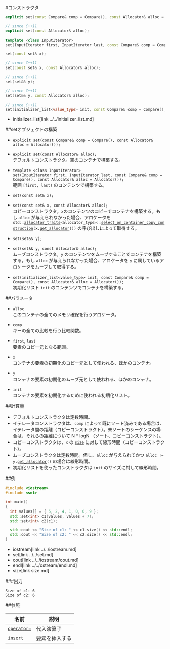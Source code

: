 #コンストラクタ
```cpp
explicit set(const Compare& comp = Compare(), const Allocator& alloc = Allocator());

// since C++11
explicit set(const Allocator& alloc);

template <class InputIterator>
set(InputIterator first, InputIterator last, const Compare& comp = Compare(), const Allocator& alloc = Allocator());

set(const set& x);

// since C++11
set(const set& x, const Allocator& alloc);

// since C++11
set(set&& y);

// since C++11
set(set&& y, const Allocator& alloc);

// since C++11
set(initializer_list<value_type> init, const Compare& comp = Compare(), const Allocator& alloc = Allocator());
```
* initializer_list[link ../../initializer_list.md]


##setオブジェクトの構築
- `explicit set(const Compare& comp = Compare(), const Allocator& alloc = Allocator());`
- `explicit set(const Allocator& alloc);`  
	デフォルトコンストラクタ。空のコンテナで構築する。

- `template <class InputIterator>`  
	`set(InputIterator first, InputIterator last, const Compare& comp = Compare(), const Allocator& alloc = Allocator());`  
	範囲 `[first, last)` のコンテンツで構築する。

- `set(const set& x);`
- `set(const set& x, const Allocator& alloc);`  
	コピーコンストラクタ。`x`のコンテンツのコピーでコンテナを構築する。もし `alloc` が与えられなかった場合、アロケータを `std::`[`allocator_traits`](../../memory/allocator_traits.md)`<allocator_type>::`[`select_on_container_copy_construction`](../../memory/allocator_traits/select_on_container_copy_construction.md)`(x.`[`get_allocator`](get_allocator.md)`())` の呼び出しによって取得する。

- `set(set&& y);`
- `set(set&& y, const Allocator& alloc);`  
	ムーブコンストラクタ。`y` のコンテンツをムーブすることでコンテナを構築する。もし `alloc` が与えられなかった場合、アロケータを `y` に属しているアロケータをムーブして取得する。

- `set(initializer_list<value_type> init, const Compare& comp = Compare(), const Allocator& alloc = Allocator());`  
	初期化リスト `init` のコンテンツでコンテナを構築する。


##パラメータ
- `alloc`  
	このコンテナの全てのメモリ確保を行うアロケータ。

- `comp`  
	キーの全ての比較を行う比較関数。

- `first`, `last`  
	要素のコピー元となる範囲。

- `x`  
	コンテナの要素の初期化のコピー元として使われる、ほかのコンテナ。

- `y`  
	コンテナの要素の初期化のムーブ元として使われる、ほかのコンテナ。

- `init`  
	コンテナの要素を初期化するために使われる初期化リスト。


##計算量
- デフォルトコンストラクタは定数時間。
- イテレータコンストラクタは、`comp` によって既にソート済みである場合は、イテレータ間の距離（コピーコンストラクト）。未ソートのシーケンスの場合は、それらの距離について N * logN （ソート、コピーコンストラクト）。
- コピーコンストラクタは、`x` の [`size`](size.md) に対して線形時間（コピーコンストラクト）。
- ムーブコンストラクタは定数時間。但し、`alloc` が与えられてかつ `alloc != y.`[`get_allocator`](./get_allocator.md)`()` の場合は線形時間。
- 初期化リストを使ったコンストラクタは `init` のサイズに対して線形時間。


##例
```cpp
#include <iostream>
#include <set>

int main()
{
  int values[] = { 5, 2, 4, 1, 0, 0, 9 };
  std::set<int> c1(values, values + 7);
  std::set<int> c2(c1);

  std::cout << "Size of c1: " << c1.size() << std::endl;
  std::cout << "Size of c2: " << c2.size() << std::endl;
}
```
* iostream[link ../../iostream.md]
* set[link ../../set.md]
* cout[link ../../iostream/cout.md]
* endl[link ../../ostream/endl.md]
* size[link size.md]

###出力
```
Size of c1: 6
Size of c2: 6
```

##参照

| 名前                          | 説明           |
|-------------------------------|----------------|
| [`operator=`](./op_assign.md) | 代入演算子     |
| [`insert`](./insert.md)       | 要素を挿入する |
